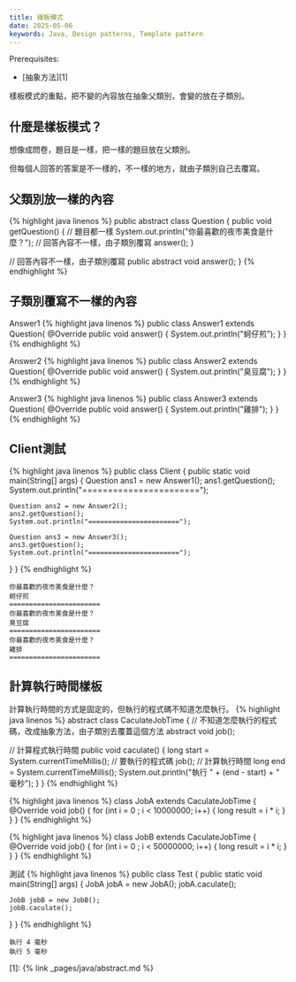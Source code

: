 ```yaml
---
title: 樣板模式
date: 2025-05-06
keywords: Java, Design patterns, Template pattern
---
```

Prerequisites:

- [抽象方法][1]

樣板模式的重點，把不變的內容放在抽象父類別，會變的放在子類別。

## 什麼是樣板模式？
想像成問卷，題目是一樣，把一樣的題目放在父類別。

但每個人回答的答案是不一樣的，不一樣的地方，就由子類別自己去覆寫。

## 父類別放一樣的內容
{% highlight java linenos %}
public abstract class Question {
  public void getQuestion() {
    // 題目都一樣
    System.out.println("你最喜歡的夜市美食是什麼？");
    // 回答內容不一樣，由子類別覆寫
    answer();
  }

  // 回答內容不一樣，由子類別覆寫
  public abstract void answer();
}
{% endhighlight %}

## 子類別覆寫不一樣的內容
Answer1
{% highlight java linenos %}
public class Answer1 extends Question{
  @Override
  public void answer() {
    System.out.println("蚵仔煎");
  }
}
{% endhighlight %}

Answer2
{% highlight java linenos %}
public class Answer2 extends Question{
  @Override
  public void answer() {
    System.out.println("臭豆腐");
  }
}
{% endhighlight %}

Answer3
{% highlight java linenos %}
public class Answer3 extends Question{
  @Override
  public void answer() {
    System.out.println("雞排");
  }
}
{% endhighlight %}

## Client測試
{% highlight java linenos %}
public class Client {
  public static void main(String[] args) {
    Question ans1 = new Answer1();
    ans1.getQuestion();
    System.out.println("=======================");

    Question ans2 = new Answer2();
    ans2.getQuestion();
    System.out.println("=======================");

    Question ans3 = new Answer3();
    ans3.getQuestion();
    System.out.println("=======================");
  }
}
{% endhighlight %}
```
你最喜歡的夜市美食是什麼？
蚵仔煎
=======================
你最喜歡的夜市美食是什麼？
臭豆腐
=======================
你最喜歡的夜市美食是什麼？
雞排
=======================
```

## 計算執行時間樣板
計算執行時間的方式是固定的，但執行的程式碼不知道怎麼執行。
{% highlight java linenos %}
abstract class CaculateJobTime {
  // 不知道怎麼執行的程式碼，改成抽象方法，由子類別去覆蓋這個方法
  abstract void job();

  // 計算程式執行時間
  public void caculate() {
    long start = System.currentTimeMillis();
    // 要執行的程式碼
    job();
    // 計算執行時間
    long end = System.currentTimeMillis();
    System.out.println("執行 " + (end - start) + " 毫秒");
  }
}
{% endhighlight %}

{% highlight java linenos %}
class JobA extends CaculateJobTime {
  @Override
  void job() {
    for (int i = 0 ; i < 10000000; i++) {
      long result = i * i;
    }
  }
}
{% endhighlight %}

{% highlight java linenos %}
class JobB extends CaculateJobTime {
  @Override
  void job() {
    for (int i = 0 ; i < 50000000; i++) {
      long result = i * i;
    }
  }
}
{% endhighlight %}

測試
{% highlight java linenos %}
public class Test {
  public static void main(String[] args) {
    JobA jobA = new JobA();
    jobA.caculate();

    JobB jobB = new JobB();
    jobB.caculate();
  }
}
{% endhighlight %}
```
執行 4 毫秒
執行 5 毫秒
```

[1]: {% link _pages/java/abstract.md %}